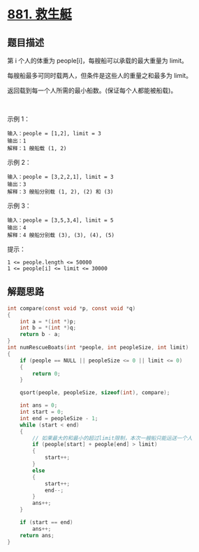 # [881. 救生艇](https://leetcode-cn.com/problems/boats-to-save-people/)

## 题目描述

第 i 个人的体重为 people[i]，每艘船可以承载的最大重量为 limit。

每艘船最多可同时载两人，但条件是这些人的重量之和最多为 limit。

返回载到每一个人所需的最小船数。(保证每个人都能被船载)。

 

示例 1：

    输入：people = [1,2], limit = 3
    输出：1
    解释：1 艘船载 (1, 2)

示例 2：

    输入：people = [3,2,2,1], limit = 3
    输出：3
    解释：3 艘船分别载 (1, 2), (2) 和 (3)

示例 3：

    输入：people = [3,5,3,4], limit = 5
    输出：4
    解释：4 艘船分别载 (3), (3), (4), (5)

提示：

    1 <= people.length <= 50000
    1 <= people[i] <= limit <= 30000

## 解题思路

```c
int compare(const void *p, const void *q)
{
    int a = *(int *)p;
    int b = *(int *)q;
    return b - a;
}
int numRescueBoats(int *people, int peopleSize, int limit)
{
    if (people == NULL || peopleSize <= 0 || limit <= 0)
    {
        return 0;
    }

    qsort(people, peopleSize, sizeof(int), compare);

    int ans = 0;
    int start = 0;
    int end = peopleSize - 1;
    while (start < end)
    {
        // 如果最大的和最小的超过limit限制，本次一艘船只能运送一个人
        if (people[start] + people[end] > limit)
        {
            start++;
        }
        else
        {
            start++;
            end--;
        }
        ans++;
    }

    if (start == end)
        ans++;
    return ans;
}
```
